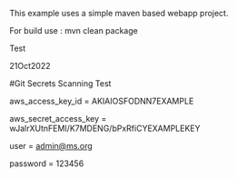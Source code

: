 This example uses a simple maven based webapp project.

For build use : mvn clean package

Test

21Oct2022



#Git Secrets Scanning Test

aws_access_key_id = AKIAIOSFODNN7EXAMPLE

aws_secret_access_key = wJalrXUtnFEMI/K7MDENG/bPxRfiCYEXAMPLEKEY

user = admin@ms.org

password = 123456
